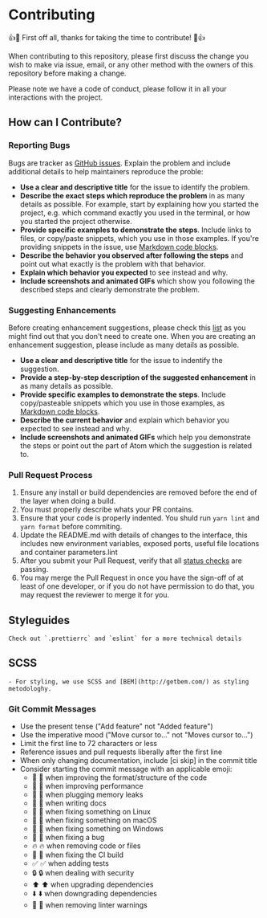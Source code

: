 # Contributing

👍🎉 First off all, thanks for taking the time to contribute! 🎉👍

When contributing to this repository, please first discuss the change you wish to make via issue,
email, or any other method with the owners of this repository before making a change.

Please note we have a code of conduct, please follow it in all your interactions with the project.

## How can I Contribute?

### Reporting Bugs

Bugs are tracker as [GitHub issues](https://github.com/React-Dominicana/dominicans-who-code-react/issues).
Explain the problem and include additional details to help maintainers reproduce the proble:

- **Use a clear and descriptive title** for the issue to identify the problem.
- **Describe the exact steps which reproduce the problem** in as many details as possible.
  For example, start by explaining how you started the project, e.g. which command exactly you used
  in the terminal, or how you started the project otherwise.
- **Provide specific examples to demonstrate the steps**. Include links to files, or copy/paste snippets,
  which you use in those examples. If you're providing snippets in the issue, use [Markdown code blocks](https://help.github.com/en/articles/getting-started-with-writing-and-formatting-on-github#multiple-lines).
- **Describe the behavior you observed after following the steps** and point out what exactly is the problem with that behavior.
- **Explain which behavior you expected** to see instead and why.
- **Include screenshots and animated GIFs** which show you following the described steps and clearly demonstrate the problem.

### Suggesting Enhancements

Before creating enhancement suggestions, please check this
[list](https://github.com/React-Dominicana/dominicans-who-code-react/issues?q=is%3Aopen+is%3Aissue+label%3Aenhancement)
as you might find out that you don't need to create one. When you are creating an enhancement suggestion,
please include as many details as possible.

- **Use a clear and descriptive title** for the issue to indentify the suggestion.
- **Provide a step-by-step description of the suggested enhancement** in as many details as possible.
- **Provide specific examples to demonstrate the steps**. Include copy/pasteable snippets which you use
  in those examples, as [Markdown code blocks](https://help.github.com/en/articles/getting-started-with-writing-and-formatting-on-github#multiple-lines).
- **Describe the current behavior** and explain which behavior you expected to see instead and why.
- **Include screenshots and animated GIFs** which help you demonstrate the steps or point out the part
  of Atom which the suggestion is related to.

### Pull Request Process

1. Ensure any install or build dependencies are removed before the end of the layer when doing a build.
2. You must properly describe whats your PR contains.
3. Ensure that your code is properly indented. You shuld run `yarn lint` and `yarn format` before commiting.
4. Update the README.md with details of changes to the interface, this includes new environment variables,
   exposed ports, useful file locations and container parameters.lint
5. After you submit your Pull Request, verify that all
   [status checks](https://help.github.com/en/articles/about-status-checks) are passing.
6. You may merge the Pull Request in once you have the sign-off of at least of one developer, or
   if you do not have permission to do that, you may request the reviewer to merge it for you.

## Styleguides

    Check out `.prettierrc` and `eslint` for a more technical details

## SCSS

    - For styling, we use SCSS and [BEM](http://getbem.com/) as styling metodologhy.

### Git Commit Messages

- Use the present tense ("Add feature" not "Added feature")
- Use the imperative mood ("Move cursor to..." not "Moves cursor to...")
- Limit the first line to 72 characters or less
- Reference issues and pull requests liberally after the first line
- When only changing documentation, include [ci skip] in the commit title
- Consider starting the commit message with an applicable emoji:
  - 🎨 :art: when improving the format/structure of the code
  - 🐎 :racehorse: when improving performance
  - 🚱 :non-potable_water: when plugging memory leaks
  - 📝 :memo: when writing docs
  - 🐧 :penguin: when fixing something on Linux
  - 🍎 :apple: when fixing something on macOS
  - 🏁 :checkered_flag: when fixing something on Windows
  - 🐛 :bug: when fixing a bug
  - 🔥 :fire: when removing code or files
  - 💚 :green_heart: when fixing the CI build
  - ✅ :white_check_mark: when adding tests
  - 🔒 :lock: when dealing with security
  - ⬆️ :arrow_up: when upgrading dependencies
  - ⬇️ :arrow_down: when downgrading dependencies
  - 👕 :shirt: when removing linter warnings
